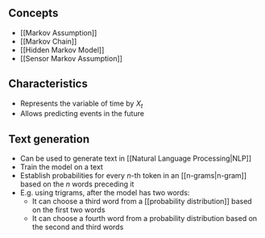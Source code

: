 ## Concepts

- [[Markov Assumption]]
- [[Markov Chain]]
- [[Hidden Markov Model]]
- [[Sensor Markov Assumption]]

## Characteristics

- Represents the variable of time by $X_t$
- Allows predicting events in the future

## Text generation

- Can be used to generate text in [[Natural Language Processing|NLP]]
- Train the model on a text
- Establish probabilities for every *n*-th token in an [[n-grams|n-gram]] based on the *n* words preceding it
- E.g. using trigrams, after the model has two words:
	- It can choose a third word from a [[probability distribution]] based on the first two words
	- It can choose a fourth word from a probability distribution based on the second and third words
